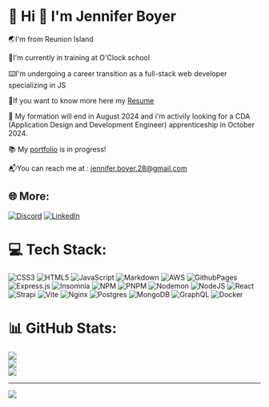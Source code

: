 # 💫 Hi 👋 I'm Jennifer Boyer

🌏I'm from Reunion Island

🔭I'm currently in training at O'Clock school

⌨️I'm undergoing a career transition as a full-stack web developer specializing in JS

🔗If you want to know more here my [Resume](https://drive.google.com/file/d/1e9lEQoPJxzO84E__WdGv1_VIX-fZV4ti/view?usp=drive_link)

🛑 My formation will end in August 2024 and i'm activily looking for a CDA (Application Design and Development Engineer) apprenticeship in October 2024.

📚 My [portfolio](https://boyerjennifer.github.io/) is in progress! 

📬You can reach me at : jennifer.boyer.28@gmail.com


## 🌐 More:
[![Discord](https://img.shields.io/badge/Discord-%237289DA.svg?logo=discord&logoColor=white)](https://discord.gg/https://discord.gg/boyerjennifer_28512) [![LinkedIn](https://img.shields.io/badge/LinkedIn-%230077B5.svg?logo=linkedin&logoColor=white)](https://linkedin.com/in/www.linkedin.com/in/jennifer-boyer-9a5b08270) 

# 💻 Tech Stack:
![CSS3](https://img.shields.io/badge/css3-%231572B6.svg?style=for-the-badge&logo=css3&logoColor=white) ![HTML5](https://img.shields.io/badge/html5-%23E34F26.svg?style=for-the-badge&logo=html5&logoColor=white) ![JavaScript](https://img.shields.io/badge/javascript-%23323330.svg?style=for-the-badge&logo=javascript&logoColor=%23F7DF1E) ![Markdown](https://img.shields.io/badge/markdown-%23000000.svg?style=for-the-badge&logo=markdown&logoColor=white) ![AWS](https://img.shields.io/badge/AWS-%23FF9900.svg?style=for-the-badge&logo=amazon-aws&logoColor=white) ![GithubPages](https://img.shields.io/badge/github%20pages-121013?style=for-the-badge&logo=github&logoColor=white) ![Express.js](https://img.shields.io/badge/express.js-%23404d59.svg?style=for-the-badge&logo=express&logoColor=%2361DAFB) ![Insomnia](https://img.shields.io/badge/Insomnia-black?style=for-the-badge&logo=insomnia&logoColor=5849BE) ![NPM](https://img.shields.io/badge/NPM-%23CB3837.svg?style=for-the-badge&logo=npm&logoColor=white) ![PNPM](https://img.shields.io/badge/pnpm-%234a4a4a.svg?style=for-the-badge&logo=pnpm&logoColor=f69220) ![Nodemon](https://img.shields.io/badge/NODEMON-%23323330.svg?style=for-the-badge&logo=nodemon&logoColor=%BBDEAD) ![NodeJS](https://img.shields.io/badge/node.js-6DA55F?style=for-the-badge&logo=node.js&logoColor=white) ![React](https://img.shields.io/badge/react-%2320232a.svg?style=for-the-badge&logo=react&logoColor=%2361DAFB) ![Strapi](https://img.shields.io/badge/strapi-%232E7EEA.svg?style=for-the-badge&logo=strapi&logoColor=white) ![Vite](https://img.shields.io/badge/vite-%23646CFF.svg?style=for-the-badge&logo=vite&logoColor=white) ![Nginx](https://img.shields.io/badge/nginx-%23009639.svg?style=for-the-badge&logo=nginx&logoColor=white) ![Postgres](https://img.shields.io/badge/postgres-%23316192.svg?style=for-the-badge&logo=postgresql&logoColor=white) ![MongoDB](https://img.shields.io/badge/MongoDB-%234ea94b.svg?style=for-the-badge&logo=mongodb&logoColor=white) ![GraphQL](https://img.shields.io/badge/-GraphQL-E10098?style=for-the-badge&logo=graphql&logoColor=white) ![Docker](https://img.shields.io/badge/docker-%230db7ed.svg?style=for-the-badge&logo=docker&logoColor=white)
# 📊 GitHub Stats:
![](https://github-readme-stats.vercel.app/api?username=BoyerJennifer&theme=monokai&hide_border=false&include_all_commits=true&count_private=false)<br/>
![](https://github-readme-streak-stats.herokuapp.com/?user=BoyerJennifer&theme=monokai&hide_border=false)<br/>
![](https://github-readme-stats.vercel.app/api/top-langs/?username=BoyerJennifer&theme=monokai&hide_border=false&include_all_commits=true&count_private=false&layout=compact)

---
[![](https://visitcount.itsvg.in/api?id=BoyerJennifer&icon=0&color=0)](https://visitcount.itsvg.in)

<!-- Proudly created with GPRM ( https://gprm.itsvg.in ) -->
